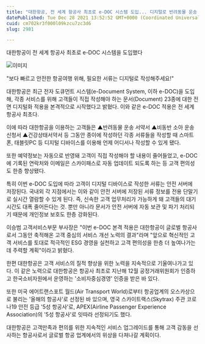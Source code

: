 ```yaml
---
title: "대한항공, 전 세계 항공사 최초로 e-DOC 시스템 도입... 디지털로 반려동물 운송 서약서 작성한다"
datePublished: Tue Dec 28 2021 13:52:52 GMT+0000 (Coordinated Universal Time)
cuid: cm702kr3f000l09kzcu7zc3d6
slug: 2981

---
```



대한항공이 전 세계 항공사 최초로 e-DOC 시스템을 도입했다

![이미지](https://cdn.hashnode.com/res/hashnode/image/upload/v1739253412120/ee86a2d9-48cd-4bba-9b19-e50e60d63ad3.png)

"보다 빠르고 안전한 항공여행 위해, 필요한 서류는 디지털로 작성해주세요!"

대한항공은 최근 전자 도큐먼트 시스템(e-Document System, 이하 e-DOC)을 도입해, 각종 서비스를 위해 고객들이 직접 작성해야 하는 문서(Document) 23종에 대한 전면 디지털화 적용을 본격적으로 시작했다고 밝혔다. 이와 같은 e-DOC 적용은 전 세계 항공사 최초다.

이에 따라 대한항공을 이용하는 고객들은 ▲반려동물 운송 서약서 ▲비동반 소아 운송 신청서 ▲건강상태서약서 등 그동안 종이에 작성하던 각종 서류들을 작성할 때 스마트폰, 태블릿PC 등 디지털 디바이스를 이용해 언제 어디서나 작성할 수 있게 됐다.

또한 예약정보는 자동으로 반영돼 고객이 직접 작성해야 할 내용이 줄어들었고, e-DOC에 기록된 연락처와 이메일은 스카이패스로 자동 업데이트 되도록 하는 등 고객 편의성도 한층 향상됐다.

특히 이번 e-DOC 도입에 따라 고객이 디지털 디바이스로 작성한 서류는 안전 서버에 저장된다. 국내외 각 지점에서는 이와 같이 안전 서버에 저장된 서류 정보를 전용 단말기로 실시간 열람할 수 있게 된다. 즉, 신속한 고객 업무처리가 가능하게 돼 고객들의 대기 시간도 대폭 줄어든다는 것. 뿐만 아니라 문서가 안전 서버에 자동 보관 및 파기 처리되기 때문에 개인정보 보호도 한층 강화된다.

이승범 고객서비스부문 부사장은 "이번 e-DOC 본격 적용은 대한항공이 글로벌 항공사로서 그동안 축적해온 고객 중심의 서비스 개선 노력의 결과"라며 "앞으로 혁신적인 고객 서비스를 토대로 적극적인 ESG 경영을 실천하고 고객 편의성을 한층 더 높여나가는데 주력할 계획"이라고 밝혔다.

한편 대한항공은 고객 서비스의 질적 향상을 위한 노력을 지속적으로 기울여나가고 있다. 이 같은 노력으로 대한항공은 항공사 최초로 지난해 12월 공정거래위원회가 인증하고 한국소비자원에서 운영하는 '소비자중심경영' 인증을 받은 바 있다.

또한 미국 에어트랜스포트 월드(Air Transport World)로부터 항공업계의 오스카상으로 불리는 '올해의 항공사'로 선정된 바 있으며, 영국 스카이트랙스(Skytrax) 주관 코로나19 안전 등급 '5성 항공사'로, APEX(Airline Passenger Experience Association)의 '5성 항공사'로 잇따라 선정되기도 했다.

대한항공은 고객만족과 편의를 위한 지속적인 서비스 업그레이드를 통해 고객 감동을 선사하는 항공사로서 글로벌 항공 업계에서의 위상을 다져나갈 계획이다.